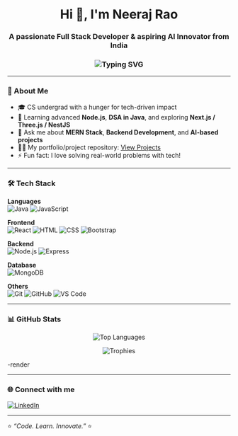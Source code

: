 <h1 align="center">Hi 👋, I'm Neeraj Rao</h1>
<h3 align="center">A passionate Full Stack Developer & aspiring AI Innovator from India</h3>
<h3 align="center">
  <img src="https://readme-typing-svg.herokuapp.com?font=Fira+Code&weight=500&pause=1000&color=0AFFEF&center=true&vCenter=true&width=435&lines=Code.+Learn.+Innovate.;Full+Stack+Web+Developer;AI+%2F+ML+Explorer;Open+Source+Contributor" alt="Typing SVG" />
</h3>

---

### 🧠 About Me

- 🎓 CS undergrad with a hunger for tech-driven impact  
- 🌱 Learning advanced **Node.js**, **DSA in Java**, and exploring **Next.js / Three.js / NestJS**
- 💬 Ask me about **MERN Stack**, **Backend Development**, and **AI-based projects**
- 👨‍💻 My portfolio/project repository: [View Projects](https://github.com/neerajrao23?tab=repositories)
- ⚡ Fun fact: I love solving real-world problems with tech!

---

### 🛠️ Tech Stack

**Languages**  
![Java](https://img.shields.io/badge/Java-ED8B00?style=flat&logo=java&logoColor=white)
![JavaScript](https://img.shields.io/badge/JavaScript-F7DF1E?style=flat&logo=javascript&logoColor=black)

**Frontend**  
![React](https://img.shields.io/badge/React-20232A?style=flat&logo=react&logoColor=61DAFB)
![HTML](https://img.shields.io/badge/HTML5-E34F26?style=flat&logo=html5&logoColor=white)
![CSS](https://img.shields.io/badge/CSS3-1572B6?style=flat&logo=css3&logoColor=white)
![Bootstrap](https://img.shields.io/badge/Bootstrap-563D7C?style=flat&logo=bootstrap&logoColor=white)

**Backend**  
![Node.js](https://img.shields.io/badge/Node.js-339933?style=flat&logo=nodedotjs&logoColor=white)
![Express](https://img.shields.io/badge/Express.js-000000?style=flat&logo=express&logoColor=white)

**Database**  
![MongoDB](https://img.shields.io/badge/MongoDB-4EA94B?style=flat&logo=mongodb&logoColor=white)

**Others**  
![Git](https://img.shields.io/badge/Git-F05032?style=flat&logo=git&logoColor=white)
![GitHub](https://img.shields.io/badge/GitHub-181717?style=flat&logo=github&logoColor=white)
![VS Code](https://img.shields.io/badge/VS_Code-007ACC?style=flat&logo=visual-studio-code&logoColor=white)

---

### 📊 GitHub Stats

<p align="center">

  <img src="https://github-readme-stats.vercel.app/api/top-langs/?username=neerajrao23&layout=compact&theme=tokyonight" alt="Top Languages" />
</p>

<p align="center">
  <img src="https://github-profile-trophy.vercel.app/?username=neerajrao23&theme=algolia&no-frame=true&row=1&column=6" alt="Trophies" />
</p>

-render

---

### 🌐 Connect with me

<p align="left">
  <a href="https://linkedin.com/in/neeraj-rao-cse" target="blank"><img align="center" src="https://img.shields.io/badge/LinkedIn-0A66C2?style=flat&logo=linkedin&logoColor=white" alt="LinkedIn" /></a>
</p>

---

⭐️ _“Code. Learn. Innovate.”_ ⭐️

